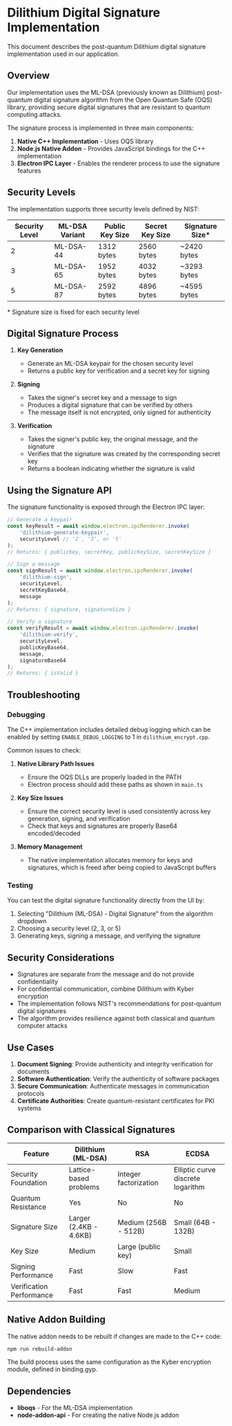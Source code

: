 # Dilithium Digital Signature Implementation

This document describes the post-quantum Dilithium digital signature implementation used in our application.

## Overview

Our implementation uses the ML-DSA (previously known as Dilithium) post-quantum digital signature algorithm from the Open Quantum Safe (OQS) library, providing secure digital signatures that are resistant to quantum computing attacks.

The signature process is implemented in three main components:

1. **Native C++ Implementation** - Uses OQS library
2. **Node.js Native Addon** - Provides JavaScript bindings for the C++ implementation
3. **Electron IPC Layer** - Enables the renderer process to use the signature features

## Security Levels

The implementation supports three security levels defined by NIST:

| Security Level | ML-DSA Variant | Public Key Size | Secret Key Size | Signature Size\* |
| -------------- | -------------- | --------------- | --------------- | ---------------- |
| 2              | ML-DSA-44      | 1312 bytes      | 2560 bytes      | ~2420 bytes      |
| 3              | ML-DSA-65      | 1952 bytes      | 4032 bytes      | ~3293 bytes      |
| 5              | ML-DSA-87      | 2592 bytes      | 4896 bytes      | ~4595 bytes      |

\* Signature size is fixed for each security level

## Digital Signature Process

1. **Key Generation**

   - Generate an ML-DSA keypair for the chosen security level
   - Returns a public key for verification and a secret key for signing

2. **Signing**

   - Takes the signer's secret key and a message to sign
   - Produces a digital signature that can be verified by others
   - The message itself is not encrypted, only signed for authenticity

3. **Verification**
   - Takes the signer's public key, the original message, and the signature
   - Verifies that the signature was created by the corresponding secret key
   - Returns a boolean indicating whether the signature is valid

## Using the Signature API

The signature functionality is exposed through the Electron IPC layer:

```javascript
// Generate a keypair
const keyResult = await window.electron.ipcRenderer.invoke(
	'dilithium-generate-keypair',
	securityLevel // '2', '3', or '5'
);
// Returns: { publicKey, secretKey, publicKeySize, secretKeySize }

// Sign a message
const signResult = await window.electron.ipcRenderer.invoke(
	'dilithium-sign',
	securityLevel,
	secretKeyBase64,
	message
);
// Returns: { signature, signatureSize }

// Verify a signature
const verifyResult = await window.electron.ipcRenderer.invoke(
	'dilithium-verify',
	securityLevel,
	publicKeyBase64,
	message,
	signatureBase64
);
// Returns: { isValid }
```

## Troubleshooting

### Debugging

The C++ implementation includes detailed debug logging which can be enabled by setting `ENABLE_DEBUG_LOGGING` to 1 in `dilithium_encrypt.cpp`.

Common issues to check:

1. **Native Library Path Issues**

   - Ensure the OQS DLLs are properly loaded in the PATH
   - Electron process should add these paths as shown in `main.ts`

2. **Key Size Issues**

   - Ensure the correct security level is used consistently across key generation, signing, and verification
   - Check that keys and signatures are properly Base64 encoded/decoded

3. **Memory Management**
   - The native implementation allocates memory for keys and signatures, which is freed after being copied to JavaScript buffers

### Testing

You can test the digital signature functionality directly from the UI by:

1. Selecting "Dilithium (ML-DSA) - Digital Signature" from the algorithm dropdown
2. Choosing a security level (2, 3, or 5)
3. Generating keys, signing a message, and verifying the signature

## Security Considerations

- Signatures are separate from the message and do not provide confidentiality
- For confidential communication, combine Dilithium with Kyber encryption
- The implementation follows NIST's recommendations for post-quantum digital signatures
- The algorithm provides resilience against both classical and quantum computer attacks

## Use Cases

1. **Document Signing**: Provide authenticity and integrity verification for documents
2. **Software Authentication**: Verify the authenticity of software packages
3. **Secure Communication**: Authenticate messages in communication protocols
4. **Certificate Authorities**: Create quantum-resistant certificates for PKI systems

## Comparison with Classical Signatures

| Feature                  | Dilithium (ML-DSA)     | RSA                   | ECDSA                             |
| ------------------------ | ---------------------- | --------------------- | --------------------------------- |
| Security Foundation      | Lattice-based problems | Integer factorization | Elliptic curve discrete logarithm |
| Quantum Resistance       | Yes                    | No                    | No                                |
| Signature Size           | Larger (2.4KB - 4.6KB) | Medium (256B - 512B)  | Small (64B - 132B)                |
| Key Size                 | Medium                 | Large (public key)    | Small                             |
| Signing Performance      | Fast                   | Slow                  | Fast                              |
| Verification Performance | Fast                   | Fast                  | Medium                            |

## Native Addon Building

The native addon needs to be rebuilt if changes are made to the C++ code:

```bash
npm run rebuild-addon
```

The build process uses the same configuration as the Kyber encryption module, defined in binding.gyp.

## Dependencies

- **liboqs** - For the ML-DSA implementation
- **node-addon-api** - For creating the native Node.js addon
